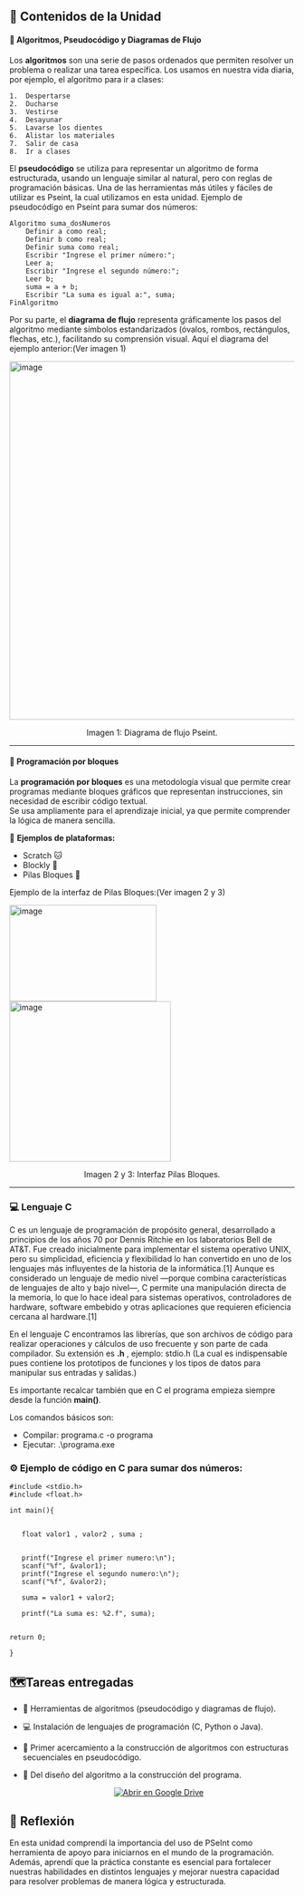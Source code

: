 ## 📘 Contenidos de la Unidad

#### 🧮 Algoritmos, Pseudocódigo y Diagramas de Flujo
Los **algoritmos** son una serie de pasos ordenados que permiten resolver un problema o realizar una tarea específica.  Los usamos en nuestra vida diaria, por ejemplo, el algoritmo para ir a clases:
```pseudocode
1.	Despertarse
2.	Ducharse
3.	Vestirse
4.	Desayunar 
5.	Lavarse los dientes
6.	Alistar los materiales
7.	Salir de casa
8.	Ir a clases
```
El **pseudocódigo** se utiliza para representar un algoritmo de forma estructurada, usando un lenguaje similar al natural, pero con reglas de programación básicas.  Una de las herramientas más útiles y fáciles de utilizar es Pseint, la cual utilizamos en esta unidad.
Ejemplo de pseudocódigo en Pseint para sumar dos números:
```pseudocode
Algoritmo suma_dosNumeros
    Definir a como real;
    Definir b como real;
    Definir suma como real;
    Escribir "Ingrese el primer número:";
    Leer a;
    Escribir "Ingrese el segundo número:";
    Leer b;
    suma = a + b;
    Escribir "La suma es igual a:", suma;
FinAlgoritmo
```
Por su parte, el **diagrama de flujo** representa gráficamente los pasos del algoritmo mediante símbolos estandarizados (óvalos, rombos, rectángulos, flechas, etc.), facilitando su comprensión visual. Aquí el diagrama del ejemplo anterior:(Ver imagen 1)

<img width="663" height="633" alt="image" src="https://github.com/user-attachments/assets/23ac93e8-8f85-47e4-ba52-6dc89d417cc4" />

<p align="center"> Imagen 1: Diagrama de flujo Pseint.</p>

---

#### 🧩 Programación por bloques
La **programación por bloques** es una metodología visual que permite crear programas mediante bloques gráficos que representan instrucciones, sin necesidad de escribir código textual.  
Se usa ampliamente para el aprendizaje inicial, ya que permite comprender la lógica de manera sencilla.  

🧱 **Ejemplos de plataformas:**  
- Scratch 🐱  
- Blockly 🧠  
- Pilas Bloques 📱
  
Ejemplo de la interfaz de Pilas Bloques:(Ver imagen 2 y 3)


<img width="260" height="170" alt="image" src="https://github.com/user-attachments/assets/b8be3127-67b4-4807-85b9-c5f3b58eb391" />
<img width="285" height="283" alt="image" src="https://github.com/user-attachments/assets/ee92f3cb-4e34-48ce-9f35-39960441ece9" />

<p align="center"> Imagen 2 y 3: Interfaz Pilas Bloques.</p>
 
---
### 💻 Lenguaje C
C es un lenguaje de programación de propósito general, desarrollado a principios de los años 70 por Dennis Ritchie en los laboratorios Bell de AT&T. Fue creado inicialmente para implementar el sistema operativo UNIX, pero su simplicidad, eficiencia y flexibilidad lo han convertido en uno de los lenguajes más influyentes de la historia de la informática.[1]
Aunque es considerado un lenguaje de medio nivel —porque combina características de lenguajes de alto y bajo nivel—, C permite una manipulación directa de la memoria, lo que lo hace ideal para sistemas operativos, controladores de hardware, software embebido y otras aplicaciones que requieren eficiencia cercana al hardware.[1]

En el lenguaje C encontramos las librerías, que son archivos de código para realizar operaciones y cálculos de uso frecuente y son parte de cada compilador. Su extensión es **.h** , ejemplo: stdio.h (La cual es indispensable pues contiene los prototipos de funciones y los tipos de datos para manipular sus entradas y salidas.) 

Es importante recalcar también que en C el programa empieza siempre desde la función **main()**.

Los comandos básicos son:
- Compilar: programa.c -o programa
- Ejecutar: .\programa.exe


### ⚙️ Ejemplo de código en C para sumar dos números:
 ```pseudocode
#include <stdio.h>
#include <float.h>

int main(){


    float valor1 , valor2 , suma ;


    printf("Ingrese el primer numero:\n");
    scanf("%f", &valor1);
    printf("Ingrese el segundo numero:\n");
    scanf("%f", &valor2);

    suma = valor1 + valor2;

    printf("La suma es: %2.f", suma);


return 0;

}
 ```

## 🗺️Tareas entregadas 
-	🧮 Herramientas de algoritmos (pseudocódigo y diagramas de flujo).

- 💻 Instalación de lenguajes de programación (C, Python o Java).

- 🧩 Primer acercamiento a la construcción de algoritmos con estructuras secuenciales en pseudocódigo.

- 🧠 Del diseño del algoritmo a la construcción del programa.
  
  <p align="center">
  <a href="https://drive.google.com/drive/folders/1ts2qCX0A8Ql9N2S3iDyLzKVBrqQIzWiV?usp=drive_link" target="_blank">
    <img src="https://img.shields.io/badge/Abrir%20en%20Google%20Drive-ff69b4?style=for-the-badge&logo=google-drive&logoColor=white" alt="Abrir en Google Drive">
  </a>
</p>

## 💭 Reflexión

En esta unidad comprendí la importancia del uso de PSeInt como herramienta de apoyo para iniciarnos en el mundo de la programación.
Además, aprendí que la práctica constante es esencial para fortalecer nuestras habilidades en distintos lenguajes y mejorar nuestra capacidad para resolver problemas de manera lógica y estructurada.


